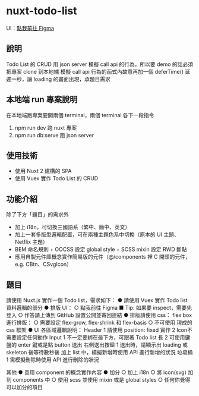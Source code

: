 # nuxt-todo-list

UI：[點我前往 Figma](https://www.figma.com/file/oH1EtFeZPHl3LQLYtpzdpL/%E5%89%8D%E6%B8%AC?node-id=0%3A1)

## 說明
Todo List 的 CRUD 用 json server 模擬 call api 的行為，所以要 demo 的話必須把專案 clone 到本地端
模擬 call api 行為的函式內故意再加一個 deferTime() 延遲一秒，讓 loading 的畫面出現，承題目需求

## 本地端 run 專案說明
在本地端跑專案要開兩個 terminal，兩個 terminal 各下一段指令
1. npm run dev 跑 nuxt 專案
2. npm run db:serve 跑 json server

## 使用技術
* 使用 Nuxt 2 建構的 SPA
* 使用 Vuex 實作 Todo List 的 CRUD

## 功能介紹
除了下方「題目」的需求外
* 加上 i18n，可切換三國語系（繁中、簡中、英文）
* 加上一套多版型邏輯配置，可在兩種主題色系中切換（原本的 UI 主題、Netflix 主題）
* BEM 命名規則 + OOCSS 設定 global style + SCSS mixin 設定 RWD 斷點
* 應用自製元件庫概念實作簡易版的元件（@/components 裡 C 開頭的元件，e.g. CBtn、CSvgIcon）

## 題目
請使用 Nuxt.js 實作一個 Todo list，需求如下： 
● 請使用 Vuex 實作 Todo list 資料邏輯的部分 
● 排版 UI： 
○ 點我前往 Figma 
■ Tip: 如果要 inspect，需要先登入 
○ 作答請上傳到 GitHub 設置公開並寄回連結 
● 排版請使用 css： flex box 進行排版： 
○ 需要設定 flex-grow, flex-shrink 和 flex-basis 
○ 不可使用 現成的 css 框架 
● UI 各區域邏輯說明： 
Header 
1 請使用 position: fixed 實作 
2 Icon不需要設定任何動作
Input 
1 不一定要綁在最下方，可跟著 Todo list 長 2 可使用鍵盤的 enter 鍵或是點 button 送出
右側送出按鈕 
1 送出時，請顯示出 loading 或 skeleton 後等待數秒後 加上 list 中，模擬新增時使用 API 進行新增的狀況
垃圾桶 
1 需模擬刪除時使用 API 進行刪除的狀況



其他 
● 善用 component 的概念實作內容 
● 加分 
○ 加上 i18n 
○ 將 icon(svg) 加到 components 中 
○ 使用 scss 並使用 mixin 或是 global styles 
○ 任何你覺得可以加分的項目
